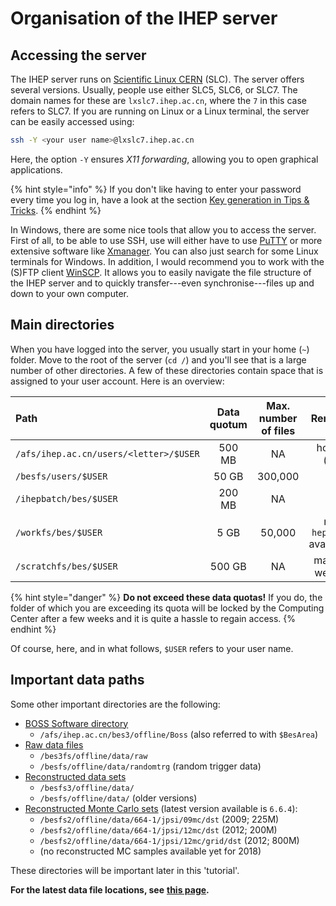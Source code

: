 # Organisation of the IHEP server

## Accessing the server

The IHEP server runs on [Scientific Linux CERN](https://linux.web.cern.ch/linux/scientific.shtml) \(SLC\). The server offers several versions. Usually, people use either SLC5, SLC6, or SLC7. The domain names for these are `lxslc7.ihep.ac.cn`, where the `7` in this case refers to SLC7. If you are running on Linux or a Linux terminal, the server can be easily accessed using:

```bash
ssh -Y <your user name>@lxslc7.ihep.ac.cn
```

Here, the option `-Y` ensures _X11 forwarding_, allowing you to open graphical applications.

{% hint style="info" %}
If you don't like having to enter your password every time you log in, have a look at the section [Key generation in Tips & Tricks](../../appendices/tips.md#key-generation-for-ssh).
{% endhint %}

In Windows, there are some nice tools that allow you to access the server. First of all, to be able to use SSH, use will either have to use [PuTTY](https://www.putty.org/) or more extensive software like [Xmanager](https://www.netsarang.com/products/xmg_overview.html). You can also just search for some Linux terminals for Windows. In addition, I would recommend you to work with the \(S\)FTP client [WinSCP](https://winscp.net/eng/index.php). It allows you to easily navigate the file structure of the IHEP server and to quickly transfer---even synchronise---files up and down to your own computer.

## Main directories

When you have logged into the server, you usually start in your home \(`~`\) folder. Move to the root of the server \(`cd /`\) and you'll see that is a large number of other directories. A few of these directories contain space that is assigned to your user account. Here is an overview:

| Path | Data quotum | Max. number of files | Remark |
| :--- | :---: | :---: | :---: |
| `/afs/ihep.ac.cn/users/<letter>/$USER` | 500 MB | NA | home \(`~`\) |
| `/besfs/users/$USER` | 50 GB | 300,000 |  |
| `/ihepbatch/bes/$USER` | 200 MB | NA |  |
| `/workfs/bes/$USER` | 5 GB | 50,000 | no `hep_sub` available |
| `/scratchfs/bes/$USER` | 500 GB | NA | max. 2 weeks |

{% hint style="danger" %}
**Do not exceed these data quotas!** If you do, the folder of which you are exceeding its quota will be locked by the Computing Center after a few weeks and it is quite a hassle to regain access.
{% endhint %}

Of course, here, and in what follows, `$USER` refers to your user name.

## Important data paths

Some other important directories are the following:

* [BOSS Software directory](https://docbes3.ihep.ac.cn/~offlinesoftware/index.php/How_to_setup_BOSS_environment_on_lxslc)
  * `/afs/ihep.ac.cn/bes3/offline/Boss` \(also referred to with `$BesArea`\)
* [Raw data files](https://docbes3.ihep.ac.cn/~offlinesoftware/index.php/Raw_Data)
  * `/bes3fs/offline/data/raw`
  * `/besfs/offline/data/randomtrg` \(random trigger data\)
* [Reconstructed data sets](https://docbes3.ihep.ac.cn/~offlinesoftware/index.php/Production)
  * `/besfs3/offline/data/`
  * `/besfs/offline/data/` \(older versions\)
* [Reconstructed Monte Carlo sets](https://docbes3.ihep.ac.cn/~offlinesoftware/index.php/Jpsi_data) \(latest version available is `6.6.4`\):
  *  `/besfs2/offline/data/664-1/jpsi/09mc/dst` \(2009; 225M\)
  *  `/besfs2/offline/data/664-1/jpsi/12mc/dst` \(2012; 200M\)
  *  `/besfs2/offline/data/664-1/jpsi/12mc/grid/dst` \(2012; 800M\)
  * \(no reconstructed MC samples available yet for 2018\)

These directories will be important later in this 'tutorial'.

**For the latest data file locations, see** [**this page**](https://docbes3.ihep.ac.cn/~offlinesoftware/index.php/Production)**.**

